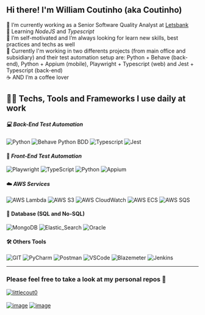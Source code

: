 ## Hi there! I'm William Coutinho (aka Coutinho)


💼 I’m currently working as a Senior Software Quality Analyst at [Letsbank](https://www.letsbank.com.br/)  
🌱 Learning *NodeJS* and *Typescript*  
🔭 I’m self-motivated and I’m always looking for learn new skills, best practices and techs as well  
🏢 Currently I'm working in two differents projects (from main office and subsidiary) and their test automation setup are: Python + Behave (back-end), Python + Appium (mobile), Playwright + Typescript (web) and Jest + Typescript (back-end)  
☕️ AND I’m a coffee lover  

## 👨‍💻 Techs, Tools and Frameworks I use daily at work

##### 💻 *Back-End Test Automation*  
![Python](https://img.shields.io/badge/-Python-3776AB?style=flat-square&logo=Python&logoColor=white)
![Behave Python BDD](https://img.shields.io/badge/-Behave_Python_BDD-%23282C34?style=flat-square&logo=cucumber&logoColor=23D96C)
![Typescript](https://img.shields.io/badge/-TypeScript-007ACC?style=flat-square&logo=typescript&logoColor=white)
![Jest](https://img.shields.io/badge/Jest-C21325?style=flat-square&logo=Jest&logoColor=white)


#### 🎨 *Front-End Test Automation*  
![Playwright](https://img.shields.io/badge/Playwright-2EAD33?style=flat-square&logo=playwright&logoColor=white)
![TypeScript](https://img.shields.io/badge/-TypeScript-007ACC?style=flat-square&logo=typescript&logoColor=white)
![Python](https://img.shields.io/badge/-Python-3776AB?style=flat-square&logo=Python&logoColor=white)
![Appium](https://img.shields.io/badge/-Appium-black?style=flat-square&logo=android&logoColor=3DDC84)

#### ☁️ *AWS Services*  
![AWS Lambda](https://img.shields.io/badge/AWS_Lambda-232F3E?style=flat-square&logo=aws-lambda&logoColor=FF9900)
![AWS S3](https://img.shields.io/badge/AWS_S3-232F3E?style=flat-square&logo=amazon-s3&logoColor=569A31)
![AWS CloudWatch](https://img.shields.io/badge/AWS_CloudWatch-232F3E?style=flat-square&logo=amazon-cloudwatch&logoColor=FF4F8B)
![AWS ECS](https://img.shields.io/badge/AWS_ECS-232F3E?style=flat-square&logo=amazon-ecs&logoColor=FF9900)
![AWS SQS](https://img.shields.io/badge/AWS_SQS-232F3E?style=flat-square&logo=amazon-sqs&logoColor=FF9900)

#### 🎲	Database (SQL and No-SQL)  
![MongoDB](https://img.shields.io/badge/MongoDB-4EA94B?style=flat-square&logo=mongodb&logoColor=white)
![Elastic_Search](https://img.shields.io/badge/Elastic_Search-005571?style=flat-square&logo=elasticsearch&logoColor=white)
![Oracle](https://img.shields.io/badge/Oracle-F80000?style=flat-square&logo=Oracle&logoColor=white)


#### 🛠️ Others Tools  
![GIT](https://img.shields.io/badge/GIT-E44C30?style=flat-square&logo=git&logoColor=white)
![PyCharm](https://img.shields.io/badge/PyCharm-000000.svg?&style=flat-square&logo=PyCharm&logoColor=white)
![Postman](https://img.shields.io/badge/Postman-FF6C37?style=flat-square&logo=postman&logoColor=white)
![VSCode](https://img.shields.io/badge/Visual_Studio_Code-0078D4?style=flat-square&logo=visual%20studio%20code&logoColor=white)
![Blazemeter](https://img.shields.io/badge/Blazemeter-CA2133?style=flat-square&logo=blazemeter&logoColor=white)
![Jenkins](https://img.shields.io/badge/Jenkins-D24939?style=flat-square&logo=jenkins&logoColor=white)

----
### Please feel free to take a look at my personal repos 🤙

[![littlecout0](https://github-readme-stats.vercel.app/api/top-langs/?username=littlecout0&hide=html&layout=compact&theme=tokyonight)](https://github.com/anuraghazra/github-readme-stats)  
<br>
[![image](https://img.shields.io/badge/LinkedIn-0077B5?style=for-the-badge&logo=linkedin&logoColor=white)](https://www.linkedin.com/in/william-coutinho/)
[![image](https://img.shields.io/badge/Instagram-E4405F?style=for-the-badge&logo=instagram&logoColor=white)](https://www.instagram.com/will_coutinhoo/)
